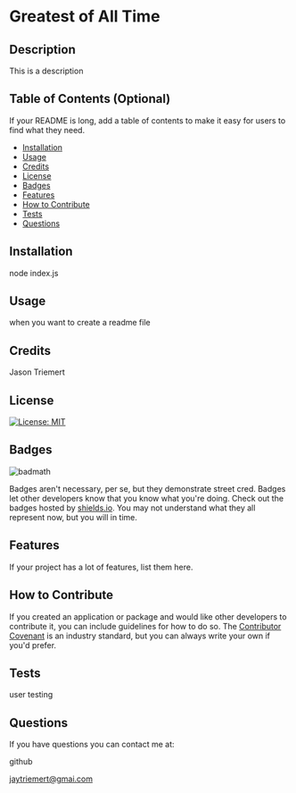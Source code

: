 # Greatest of All Time

  ## Description
  This is a description
  
  ## Table of Contents (Optional)
  
  If your README is long, add a table of contents to make it easy for users to find what they need.
  
  - [Installation](#installation)
  - [Usage](#usage)
  - [Credits](#credits)
  - [License](#license)
  - [Badges](#badges)
  - [Features](#features)
  - [How to Contribute](#how-to-contribute)
  - [Tests](#tests)
  - [Questions](#questions)
  
  ## Installation
  
  node index.js
  
  ## Usage
  
  when you want to create a readme file

  ## Credits
  
  Jason Triemert
  
  ## License
  
  [![License: MIT](https://img.shields.io/badge/License-MIT-yellow.svg)](https://opensource.org/licenses/MIT)

  ## Badges
  
  ![badmath](https://img.shields.io/github/languages/top/lernantino/badmath)
  
  Badges aren't necessary, per se, but they demonstrate street cred. Badges let other developers know that you know what you're doing. Check out the badges hosted by [shields.io](https://shields.io/). You may not understand what they all represent now, but you will in time.
  
  ## Features
  
  If your project has a lot of features, list them here.
  
  ## How to Contribute
  
  If you created an application or package and would like other developers to contribute it, you can include guidelines for how to do so. The [Contributor Covenant](https://www.contributor-covenant.org/) is an industry standard, but you can always write your own if you'd prefer.
  
  ## Tests
  
  user testing

  ## Questions

  If you have questions you can contact me at:

  github 
  
  jaytriemert@gmai.com
  

